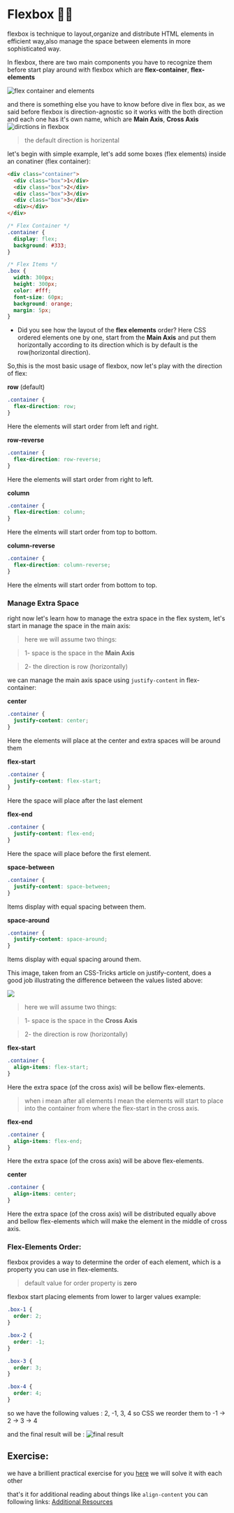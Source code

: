 # Flexbox 👩‍💻

flexbox is technique to layout,organize and distribute HTML elements in efficient way,also manage the space between elements in more sophisticated way.

In flexbox, there are two main components you have to recognize them before start play around with flexbox which are **flex-container**, **flex-elements**

![flex container and elements](https://dab1nmslvvntp.cloudfront.net/wp-content/uploads/2014/07/1404915977flex-container-and-elements.png)

and there is something else you have to know before dive in flex box, as we said before flexbox is direction-agnostic so it works with the both direction and each one has it's own name, which are **Main Axis**, **Cross Axis**
![dirctions in flexbox](https://i.imgur.com/NRx4Hb3.png)

> the default direction is horizental

let's begin with simple example, let's add some boxes (flex elements) inside an conatiner (flex container):

```html
<div class="container">
  <div class="box">1</div>
  <div class="box">2</div>
  <div class="box">3</div>
  <div class="box">3</div>
  <div></div>
</div>
```

```css
/* Flex Container */
.container {
  display: flex;
  background: #333;
}

/* Flex Items */
.box {
  width: 300px;
  height: 300px;
  color: #fff;
  font-size: 60px;
  background: orange;
  margin: 5px;
}
```

- Did you see how the layout of the **flex elements** order?
  Here CSS ordered elements one by one, start from the **Main Axis** and put them horizontally according to its direction which is by default is the row(horizontal direction).

So,this is the most basic usage of flexbox, now let's play with the direction of flex:

**row** (default)

```css
.container {
  flex-direction: row;
}
```

Here the elements will start order from left and right.

**row-reverse**

```css
.container {
  flex-direction: row-reverse;
}
```

Here the elements will start order from right to left.

**column**

```css
.container {
  flex-direction: column;
}
```

Here the elments will start order from top to bottom.

**column-reverse**

```css
.container {
  flex-direction: column-reverse;
}
```

Here the elments will start order from bottom to top.

### Manage Extra Space

right now let's learn how to manage the extra space in the flex system, let's start in manage the space in the main axis:

> here we will assume two things:

> 1- space is the space in the **Main Axis**

> 2- the direction is row (horizontally)

we can manage the main axis space using `justify-content` in flex-container:

**center**

```css
.container {
  justify-content: center;
}
```

Here the elements will place at the center and extra spaces will be around them

**flex-start**

```css
.container {
  justify-content: flex-start;
}
```

Here the space will place after the last element

**flex-end**

```css
.container {
  justify-content: flex-end;
}
```

Here the space will place before the first element.

**space-between**

```css
.container {
  justify-content: space-between;
}
```

Items display with equal spacing between them.

**space-around**

```css
.container {
  justify-content: space-around;
}
```

Items display with equal spacing around them.

This image, taken from an CSS-Tricks article on justify-content, does a good job illustrating the difference between the values listed above:

![](https://www.w3.org/TR/css-flexbox-1/images/flex-pack.svg)

> here we will assume two things:

> 1- space is the space in the **Cross Axis**

> 2- the direction is row (horizontally)

**flex-start**

```css
.container {
  align-items: flex-start;
}
```

Here the extra space (of the cross axis) will be bellow flex-elements.

> when i mean after all elements I mean the elements will start to place into the container from where the flex-start in the cross axis.

**flex-end**

```css
.container {
  align-items: flex-end;
}
```

Here the extra space (of the cross axis) will be above flex-elements.

**center**

```css
.container {
  align-items: center;
}
```

Here the extra space (of the cross axis) will be distributed equally above and bellow flex-elements which will make the element in the middle of cross axis.

### **Flex-Elements Order**:

flexbox provides a way to determine the order of each element, which is a property you can use in flex-elements.

> default value for order property is **zero**

flexbox start placing elements from lower to larger values
example:

```css
.box-1 {
  order: 2;
}

.box-2 {
  order: -1;
}

.box-3 {
  order: 3;
}

.box-4 {
  order: 4;
}
```

so we have the following values : 2, -1, 3, 4 so CSS we reorder them to -1 -> 2 -> 3 -> 4

and the final result will be :
![final result](https://i.imgur.com/3jFOMYi.png)

## Exercise:

we have a brillient practical exercise for you [here](https://flexboxfroggy.com/) we will solve it with each other

that's it for additional reading about things like `align-content` you can following links: [Additional Resources](resources)
